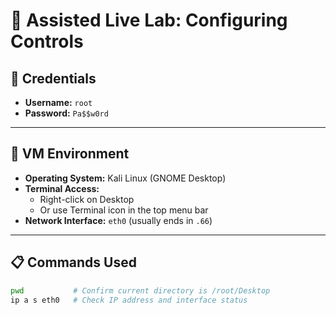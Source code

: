 # 🧪 Assisted Live Lab: Configuring Controls

## 🔐 Credentials
- **Username:** `root`
- **Password:** `Pa$$w0rd`

---

## 🧪 VM Environment
- **Operating System:** Kali Linux (GNOME Desktop)
- **Terminal Access:** 
  - Right-click on Desktop  
  - Or use Terminal icon in the top menu bar
- **Network Interface:** `eth0` (usually ends in `.66`)

---

## 📋 Commands Used

```bash
pwd           # Confirm current directory is /root/Desktop
ip a s eth0   # Check IP address and interface status


